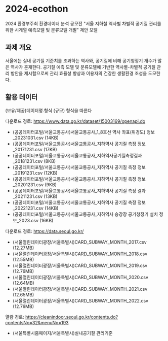 # 2024-ecothon
2024 환경부주최 환경데이터 분석 공모전 "서울 지하철 역사별 차별적 공기질 관리를 위한 시계열 예측모델 및 분류모델 개발" 제안 모델

## 과제 개요
서울에는 실내 공기질 기준치를 초과하는 역사와, 공기질에 비해 공기청정기 개수가 많은 역사가 혼재한다. 공기질 예측 모델 및 분류모델에 기반한 역사별-차별적 공기질 관리 방안을 제시함으로써 관리 효율성 향상과 이용자의 건강한 생활환경 조성을 도모한다.

## 활용 데이터
(보유/제공)데이터명.형식 (규모) 형식을 따른다

다운로드 경로: https://www.data.go.kr/dataset/15003169/openapi.do
 - (공공데이터포털/서울교통공사)서울교통공사_1_8호선 역사 좌표(위경도) 정보_20231031.csv (14KB)
 - (공공데이터포털/서울교통공사)서울교통공사_지하역사 공기질 측정 정보_20171231.csv (17KB)
 - (공공데이터포털/서울교통공사)서울교통공사_지하역사공기질측정결과_20181231.csv (8KB)
 - (공공데이터포털/서울교통공사)서울교통공사_지하역사 공기질 측정 정보_20191231.csv (12KB)
 - (공공데이터포털/서울교통공사)서울교통공사_지하역사 공기질 측정 정보_20201231.csv (9KB)
 - (공공데이터포털/서울교통공사)서울교통공사_지하역사 공기질 측정 결과_20211231.csv (13KB)
 - (공공데이터포털/서울교통공사)서울교통공사_지하역사 공기질 측정 정보_20221231.csv (14KB)
 - (공공데이터포털/서울교통공사)서울교통공사_지하역사 승강장 공기청정기 설치 정보_2023.csv (16KB)

다운로드 경로: https://data.seoul.go.kr/
 - (서울열린데이터광장/서울특별시)CARD_SUBWAY_MONTH_2017.csv (12.27MB)
 - (서울열린데이터광장/서울특별시)CARD_SUBWAY_MONTH_2018.csv (12.55MB)
 - (서울열린데이터광장/서울특별시)CARD_SUBWAY_MONTH_2019.csv (12.76MB)
 - (서울열린데이터광장/서울특별시)CARD_SUBWAY_MONTH_2020.csv (12.64MB)
 - (서울열린데이터광장/서울특별시)CARD_SUBWAY_MONTH_2021.csv (12.65MB)
 - (서울열린데이터광장/서울특별시)CARD_SUBWAY_MONTH_2022.csv (12.76MB)

열람 경로: https://cleanindoor.seoul.go.kr/contents.do?contentsNo=32&menuNo=193
 - (서울특별시홈페이지/서울특별시)실내공기질 관리기준
